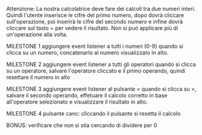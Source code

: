 Attenzione: La nostra calcolatrice deve fare dei calcoli tra due numeri interi. Quindi l'utente inserisce le cifre del primo numero, dopo dovrà cliccare sull'operazione, poi inserirà le cifre del secondo numero e infine dovrà cliccare sul tasto = per vedere il risultato. Non si può applicare più di un'operazione alla volta.


MILESTONE 1
aggiungere event listener a tutti i numeri (0-9)
quando si clicca su un numero, concatenarlo al numero visualizzato in alto.


MILESTONE 2
aggiungere event listener a tutti gli operatori
quando si clicca su un operatore, salvare l'operatore cliccato e il primo operando, quindi resettare il numero in alto

MILESTONE 3
aggiungere event listener al pulsante =
quando si clicca su =, salvare il secondo operando, effetuare il calcolo corretto in base all'operatore selezionato e visualizzare il risultato in alto.

MILESTONE 4
pulsante canc: cliccando il pulsante si resetta il calcolo

BONUS:
verificare che non si stia cercando di dividere per 0
